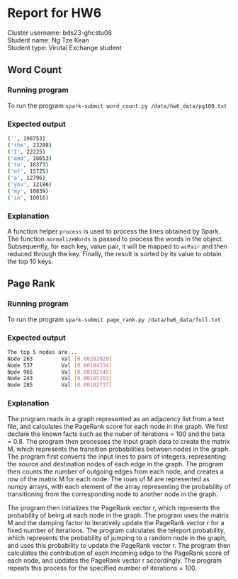 # Report for HW6

Cluster username: bds23-ghcstu08  
Student name: Ng Tze Kean  
Student type: Virutal Exchange student  

## Word Count

### Running program

To run the program ```spark-submit word_count.py /data/hw6_data/pg100.txt```

### Expected output

```bash
('', 198753)
('the', 23288)
('I', 22225)
('and', 18653)
('to', 16373)
('of', 15725)
('a', 12796)
('you', 12186)
('my', 10839)
('in', 10016)
```

### Explanation

A function helper ```process``` is used to process the lines obtained by Spark. The function ```normalizeWords``` is passed to process the words in the object. Subsequently, for each key, value pair, it will be mapped to ```wcPair``` and then reduced through the key. Finally, the result is sorted by its value to obtain the top 10 keys.

## Page Rank

### Running program

To run the program ```spark-submit page_rank.py /data/hw6_data/full.txt```

### Expected output

```bash
The top 5 nodes are...
Node 263         Val [0.00202029]
Node 537         Val [0.00194334]
Node 965         Val [0.00192545]
Node 243         Val [0.00185263]
Node 285         Val [0.00182737]
```

### Explanation

The program reads in a graph represented as an adjacency list from a text file, and calculates the PageRank score for each node in the graph.
We first declare the known facts such as the nuber of iterations = 100 and the beta = 0.8.
The program then processes the input graph data to create the matrix M, which represents the transition probabilities between nodes in the graph. The program first converts the input lines to pairs of integers, representing the source and destination nodes of each edge in the graph. The program then counts the number of outgoing edges from each node, and creates a row of the matrix M for each node. The rows of M are represented as numpy arrays, with each element of the array representing the probability of transitioning from the corresponding node to another node in the graph.

The program then initializes the PageRank vector r, which represents the probability of being at each node in the graph. The program uses the matrix M and the damping factor to iteratively update the PageRank vector r for a fixed number of iterations. The program calculates the teleport probability, which represents the probability of jumping to a random node in the graph, and uses this probability to update the PageRank vector r. The program then calculates the contribution of each incoming edge to the PageRank score of each node, and updates the PageRank vector r accordingly. The program repeats this process for the specified number of iterations = 100.
